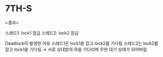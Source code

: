 # 7TH-S
<결과> 

스레드1: lock1 잠금
스레드2: lock2 잠금

Deadlock이 발생한 이유
스레드1은 lock1을 잡고 lock2를 기다림
스레드2는 lock2를 잡고 lock1을 기다림 → 서로 상대방의 락을 기다리며 무한 대기 상태가 되어버림
